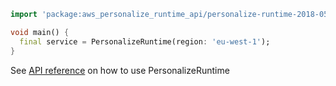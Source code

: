 ```dart
import 'package:aws_personalize_runtime_api/personalize-runtime-2018-05-22.dart';

void main() {
  final service = PersonalizeRuntime(region: 'eu-west-1');
}
```

See [API reference](https://pub.dev/documentation/aws_personalize_runtime_api/latest/personalize-runtime-2018-05-22/PersonalizeRuntime-class.html) on how to use PersonalizeRuntime
